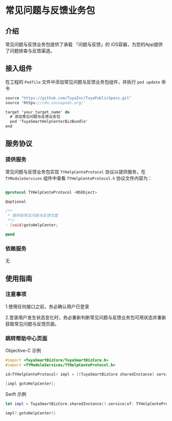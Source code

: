 # 常见问题与反馈业务包

## 介绍

常见问题与反馈业务包提供了承载 「问题与反馈」的 iOS容器，为您的App提供了问题排查与反馈渠道。

## 接入组件

在工程的 `Podfile` 文件中添加常见问题与反馈业务包组件，并执行 `pod update` 命令

```objective-c
source "https://github.com/TuyaInc/TuyaPublicSpecs.git"
source 'https://cdn.cocoapods.org/'

target 'your_target_name' do
  # 添加常见问题与反馈业务包
  pod 'TuyaSmartHelpCenterBizBundle'
end
```

## 服务协议

### 提供服务

常见问题与反馈业务包实现 `TYHelpCenteProtocol` 协议以提供服务，在 `TYModuleServices` 组件中查看 `TYHelpCenteProtocol.h` 协议文件内容为：

```objective-c

@protocol TYHelpCenteProtocol <NSObject>

@optional

/**
 * 跳转到常见问题与反馈页面
 **/
- (void)gotoHelpCenter;

@end
```

### 依赖服务

无

## 使用指南

### 注意事项

1.使用任何接口之前，务必确认用户已登录

2.登录用户发生状态变化时，务必重新判断常见问题与反馈业务包可用状态并重新获取常见问题与反馈页面。

### 跳转帮助中心页面

Objective-C 示例

```objective-c
#import <TuyaSmartBizCore/TuyaSmartBizCore.h>
#import <TYModuleServices/TYHelpCenteProtocol.h>

id<TYHelpCenteProtocol> impl = [[TuyaSmartBizCore sharedInstance] serviceOfProtocol:@protocol(TYHelpCenteProtocol)];

[impl gotoHelpCenter];

```



Swift 示例

```swift
let impl = TuyaSmartBizCore.sharedInstance().service(of: TYHelpCenteProtocol.self) as? TYHelpCenteProtocol

impl?.gotoHelpCenter()

```

